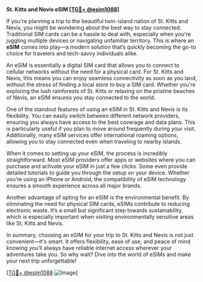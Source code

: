 **St. Kitts and Nevis eSIM [[TG💪+ @esim1088](https://t.me/s/esim1088)]**

If you're planning a trip to the beautiful twin-island nation of St. Kitts and Nevis, you might be wondering about the best way to stay connected. Traditional SIM cards can be a hassle to deal with, especially when you're juggling multiple devices or navigating unfamiliar territory. This is where an **eSIM** comes into play—a modern solution that’s quickly becoming the go-to choice for travelers and tech-savvy individuals alike.

An eSIM is essentially a digital SIM card that allows you to connect to cellular networks without the need for a physical card. For St. Kitts and Nevis, this means you can enjoy seamless connectivity as soon as you land, without the stress of finding a local store to buy a SIM card. Whether you're exploring the lush rainforests of St. Kitts or relaxing on the pristine beaches of Nevis, an eSIM ensures you stay connected to the world.

One of the standout features of using an eSIM in St. Kitts and Nevis is its flexibility. You can easily switch between different network providers, ensuring you always have access to the best coverage and data plans. This is particularly useful if you plan to move around frequently during your visit. Additionally, many eSIM services offer international roaming options, allowing you to stay connected even when traveling to nearby islands.

When it comes to setting up your eSIM, the process is incredibly straightforward. Most eSIM providers offer apps or websites where you can purchase and activate your eSIM in just a few clicks. Some even provide detailed tutorials to guide you through the setup on your device. Whether you’re using an iPhone or Android, the compatibility of eSIM technology ensures a smooth experience across all major brands.

Another advantage of opting for an eSIM is the environmental benefit. By eliminating the need for physical SIM cards, eSIMs contribute to reducing electronic waste. It’s a small but significant step towards sustainability, which is especially important when visiting environmentally sensitive areas like St. Kitts and Nevis.

In summary, choosing an eSIM for your trip to St. Kitts and Nevis is not just convenient—it's smart. It offers flexibility, ease of use, and peace of mind knowing you’ll always have reliable internet access wherever your adventures take you. So why wait? Dive into the world of eSIMs and make your next trip unforgettable!

[[TG💪+ @esim1088](https://t.me/s/esim1088) ![Image](https://i.postimg.cc/Y0z9fWf4/image.png)]